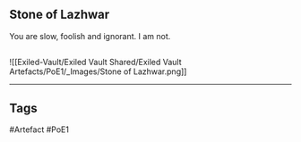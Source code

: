 ## Stone of Lazhwar
You are slow, foolish and ignorant.
I am not.
##
![[Exiled-Vault/Exiled Vault Shared/Exiled Vault Artefacts/PoE1/_Images/Stone of Lazhwar.png]]

---
## Tags
#Artefact
#PoE1